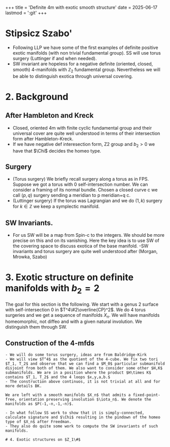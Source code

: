 +++
title = 'Definite 4m with exotic smooth structure'
date = 2025-06-17
lastmod = ':git'
+++


# Stipsicz Szabo'

- Following LLP we have some of the first examples of definite positive exotic manifolds (with non trivial fundamental group). SS will use torus surgery (Luttinger if and when needed). 
- SW invariant are hopeless for a negative definite (oriented, closed, smooth) 4-manifolds with $\mathbb{Z}_2$ fundamental group. Nevertheless we will be able to distinguish exotica through universal covering.

# 2. Background 

## After Hambleton and Kreck

- Closed, oriented 4m with finite cyclic fundamental group and their universal cover are quite well understood in terms of their intersection form after Hambleton-Kreck.
- If we have negative def interesection form, Z2 group and $b_2>0$ we have that $\Chi$ decides the homeo type.

##  Surgery

- (Torus surgery) We briefly recall surgery along a torus as in FPS. Suppose we got a torus with 0 self-intersection number. We can consider a framing of its normal bundle. Chosen a closed curve c we call $(p,q)$ surgery sending a meridian to p meridian+q c.
- (Luttinger surgery) If the torus was Lagrangian and we do $(1,k)$ surgery for $k\in\mathbb{Z}$ we keep a symplectic manifold.  

## SW Invariants.
- For us SW will be a map from Spin-c to the integers. We should be more precise on this and on its vanishing. Here the key idea is to use SW of the covering space to discuss exotica of the base manifold.
-SW invariants and torus surgery are quite well understood after (Morgan, Mrowka, Szabo)

# 3. Exotic structure on definite manifolds with $b_2=2$ 

 The goal for this section is the following. We start with a genus 2 surface with self-intersection 0 in $T^4\#2\overline{CP}^2$. We do 4 torus surgeries and we get a sequence of manifolds $X_n$. We will have manifolds homeomorphic, not diffeo and with a given natural involution. We distinguish them through SW. 

 ## Construction of the 4-mfds 

    - We will do some torus surgery, ideas are from Baldridge-Kirk
    - We will view $T^4$ as the quotient of the 4-cube. We fix two tori $T_1, T_2$ and observe that we can find a $M_0$ particular submanifold disjoint from both of them. We also want to consider some other $H,K$ submanifolds. We are in a position where the product $H\times K$ contains $T_1, T_2$ and the 4 loops $x,y,a,b.$
    - The construction above continuos, it is not trivial at all and for more details BK.

    We are left with a smooth manifolds $X_n$ that admits a fixed-point-free, orientation preserving involution $\iota_n$. We denote the manifolds as $P(-1,-n,-1,-n)$. 

    - In what follow SS work to show that it is simply-connected, calculate signature and $\Chi$ resulting in the pindown of the homeo type of $X_n$ after Freedman.
    - They also do quite some work to compute the SW invariants of such manifolds. 

    # 4. Exotic structures on $Z_1\#$ 